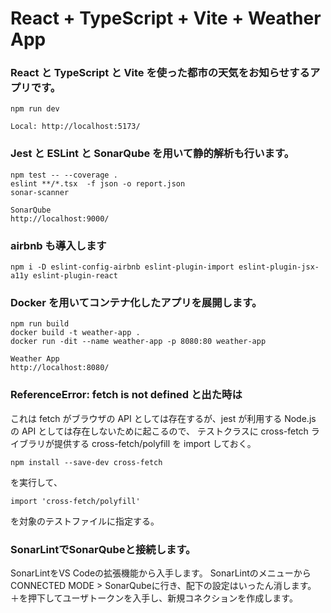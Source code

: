 # React + TypeScript + Vite + Weather App

### React と TypeScript と Vite を使った都市の天気をお知らせするアプリです。

```
npm run dev

Local: http://localhost:5173/
```

### Jest と ESLint と SonarQube を用いて静的解析も行います。

```
npm test -- --coverage .
eslint **/*.tsx  -f json -o report.json
sonar-scanner

SonarQube
http://localhost:9000/
```

### airbnb も導入します

```
npm i -D eslint-config-airbnb eslint-plugin-import eslint-plugin-jsx-a11y eslint-plugin-react
```

### Docker を用いてコンテナ化したアプリを展開します。

```
npm run build
docker build -t weather-app .
docker run -dit --name weather-app -p 8080:80 weather-app

Weather App
http://localhost:8080/
```

### ReferenceError: fetch is not defined と出た時は

これは fetch がブラウザの API としては存在するが、jest が利用する Node.js の API としては存在しないために起こるので、
テストクラスに cross-fetch ライブラリが提供する cross-fetch/polyfill を import しておく。

```
npm install --save-dev cross-fetch
```

を実行して、

```
import 'cross-fetch/polyfill'
```

を対象のテストファイルに指定する。

### SonarLintでSonarQubeと接続します。
SonarLintをVS Codeの拡張機能から入手します。
SonarLintのメニューからCONNECTED MODE > SonarQubeに行き、配下の設定はいったん消します。
＋を押下してユーザトークンを入手し、新規コネクションを作成します。
